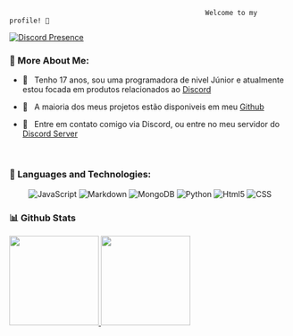                                                      Welcome to my profile! 🍒

[![Discord Presence](https://lanyard.cnrad.dev/api/678007316720910338)](https://discord.com/users/678007316720910338)
<br/>
  
###  🎲 More About Me:

- 🍨 &nbsp; Tenho 17 anos, sou uma programadora de nivel Júnior e atualmente estou focada em produtos relacionados ao [Discord](https://discord.com)

- 📮 &nbsp; A maioria dos meus projetos estão disponiveis em meu [Github](https://github.com/firstzinha?tab=repositories)

- 🌊 &nbsp; Entre em contato comigo via Discord, ou entre no meu servidor do [Discord Server](https://discord.gg/PhPvRw5K)

<br>

### 📡 Languages and Technologies:

<p align="center">
  <img alt="JavaScript" src="https://img.shields.io/badge/JavaScript-323330?style=for-the-badge&logo=javascript&logoColor=F7DF1E">
  <img alt="Markdown" src="https://img.shields.io/badge/markdown-1d3d74.svg?&style=for-the-badge&logo=markdown&logoColor=white"/>
  <img alt="MongoDB" src="https://img.shields.io/badge/MongoDB-4EA94B?style=for-the-badge&logo=mongodb&logoColor=white">
  <img alt="Python" src="https://img.shields.io/badge/Python-14354C?style=for-the-badge&logo=python&logoColor=white">
  <img alt="Html5" src="https://img.shields.io/badge/HTML5-E34F26?style=for-the-badge&logo=html5&logoColor=white">
  <img alt="CSS" src="https://img.shields.io/badge/CSS-1572B6?&style=for-the-badge&logo=css3&logoColor=white">
</p>

### 📊 Github Stats
<a href='https://github.com/firstzinha/github-stats-transparent'>
  
<a href="#">
                <img height="160em" src="https://github-readme-stats-yngtukzpf-focamacho.vercel.app/api?username=firstzinha&show_icons=true&theme=radical&include_all_commits=true&count_private=true"/>
                <img height="160em" src="https://github-readme-stats-yngtukzpf-focamacho.vercel.app/api/top-langs/?username=firstzinha&layout=compact&langs_count=7&theme=radical&custom_title=Most%20Used%20Languages%20(Public%20Repos)"/>
                <br/>
        </a>
 </a>
